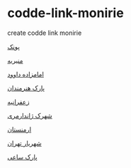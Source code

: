 # codde-link-monirie
create codde link monirie

<a href="https://paghman.ir/2019/01/13/چه-جوری-برم-پونک-ایستگاه-مترو-نزدیک-مید/">پونک</a>

<a href="https://paghman.ir/2019/01/13/چه-جوري-برم-منيريه-عکس-میدان-منیریه/">منيريه</a>

<a href="https://paghman.ir/2019/01/13/چجوری-برم-امامزاده-داوود؟-بهترین-مسیر/امامزاده داوود">امامزاده داوود</a>

<a href="https://paghman.ir/2019/01/13/پارک-هنرمندان-چه-جوری-برم-پارک-هنرمندا/">پارک هنرمندان</a>

<a href="https://paghman.ir/2019/01/12/چجوری-برم-زعفرانیه؟-همه-چیز-درباره-زعف/">زعفرانیه</a>

<a href="https://paghman.ir/2019/01/15/چه-جوری-برم-ژاندارمری-چطوری-برم-ژاندار/">شهرک ژاندارمری</a>

<a href="https://paghman.ir/2019/01/15/چجوری-برم-ارمنستان؟-همه-چیز-درباره-سفر/">ارمنستان</a>

<a href="https://paghman.ir/2019/01/14/چه-جوری-برم-شهریار-بهترین-مسیرهای-شهری/">شهریار تهران</a>

<a href="https://paghman.ir/2019/01/14/پارک-ساعی-چه-جوری-برم-پارک-ساعی-و-شهربا/">پارک ساعی</a>
